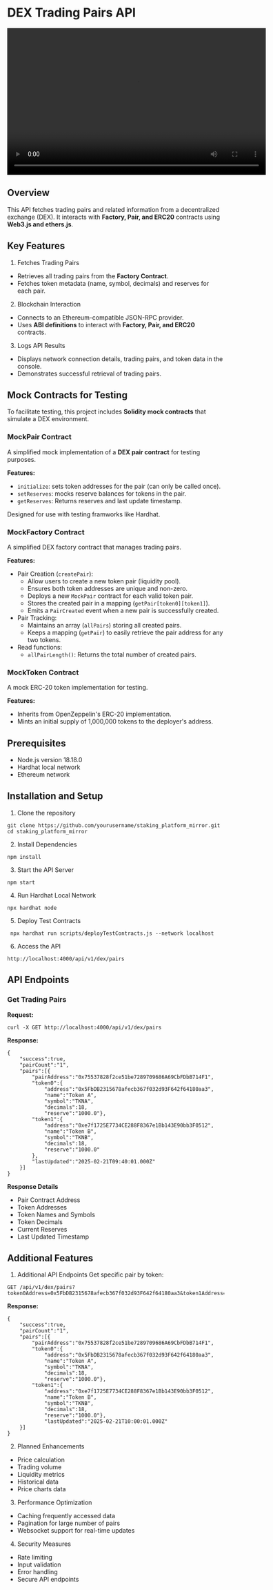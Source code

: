 # DEX Trading Pairs API

<video width="600" height="340" controls>
  <source src="./video/api_staking_platform.mp4" type="video/mp4">
    <a href="https://www.youtube.com/watch?v=uRBElK9Czt8">Watch the video on YouTube instead</a>
</video>

## Overview

This API fetches trading pairs and related information from a decentralized exchange (DEX). It interacts with **Factory, Pair, and ERC20** contracts using **Web3.js and ethers.js**.

## Key Features

1. Fetches Trading Pairs
- Retrieves all trading pairs from the **Factory Contract**.
- Fetches token metadata (name, symbol, decimals) and reserves for each pair.

2. Blockchain Interaction
- Connects to an Ethereum-compatible JSON-RPC provider.
- Uses **ABI definitions** to interact with **Factory, Pair, and ERC20** contracts.

3. Logs API Results
- Displays network connection details, trading pairs, and token data in the console.
- Demonstrates successful retrieval of trading pairs.

## Mock Contracts for Testing
To facilitate testing, this project includes **Solidity mock contracts** that simulate a DEX environment.

### MockPair Contract
A simplified mock implementation of a **DEX pair contract** for testing purposes.

**Features:**
- `initialize`: sets token addresses for the pair (can only be called once).
- `setReserves`: mocks reserve balances for tokens in the pair.
- `getReserves`: Returns reserves and last update timestamp.

Designed for use with testing framworks like Hardhat.

### MockFactory Contract
A simplified DEX factory contract that manages trading pairs.

**Features:**
-  Pair Creation (`createPair`):
    + Allow users to create a new token pair (liquidity pool).
    + Ensures both token addresses are unique and non-zero.
    + Deploys a new `MockPair` contract for each valid token pair.
    + Stores the created pair in a mapping (`getPair[token0][token1]`).
    + Emits a `PairCreated` event when a new pair is successfully created.
- Pair Tracking:
    + Maintains an array (`allPairs`) storing all created pairs.
    + Keeps a mapping (`getPair`) to easily retrieve the pair address for any two tokens.
- Read functions:
    + `allPairLength()`: Returns the total number of created pairs.

### MockToken Contract
A mock ERC-20 token implementation for testing.

**Features:**
- Inherits from OpenZeppelin's ERC-20 implementation.
- Mints an initial supply of 1,000,000 tokens to the deployer's address.

## Prerequisites

- Node.js version 18.18.0
- Hardhat local network
- Ethereum network

## Installation and Setup

1. Clone the repository
```
git clone https://github.com/yourusername/staking_platform_mirror.git
cd staking_platform_mirror
```

2. Install Dependencies

```
npm install
```

3. Start the API Server
```
npm start
```

4. Run Hardhat Local Network
```
npx hardhat node
```

5. Deploy Test Contracts
```
 npx hardhat run scripts/deployTestContracts.js --network localhost
```

6. Access the API
```
http://localhost:4000/api/v1/dex/pairs
```


## API Endpoints

### Get Trading Pairs

**Request:**
```
curl -X GET http://localhost:4000/api/v1/dex/pairs
```

**Response:**

```
{
    "success":true,
    "pairCount":"1",
    "pairs":[{
        "pairAddress":"0x75537828f2ce51be7289709686A69CbFDbB714F1",
        "token0":{
            "address":"0x5FbDB2315678afecb367f032d93F642f64180aa3",
            "name":"Token A",
            "symbol":"TKNA",
            "decimals":18,
            "reserve":"1000.0"},
        "token1":{
            "address":"0xe7f1725E7734CE288F8367e1Bb143E90bb3F0512",
            "name":"Token B",
            "symbol":"TKNB",
            "decimals":18,
            "reserve":"1000.0"
        },
        "lastUpdated":"2025-02-21T09:40:01.000Z"
    }]
}
```

**Response Details**
- Pair Contract Address
- Token Addresses
- Token Names and Symbols
- Token Decimals
- Current Reserves
- Last Updated Timestamp

## Additional Features

1. Additional API Endpoints
Get specific pair by token:

```
GET /api/v1/dex/pairs?token0Address=0x5FbDB2315678afecb367f032d93F642f64180aa3&token1Address=0xe7f1725E7734CE288F8367e1Bb143E90bb3F0512
```

**Response:**
```
{
    "success":true,
    "pairCount":"1",
    "pairs":[{
        "pairAddress":"0x75537828f2ce51be7289709686A69CbFDbB714F1",
        "token0":{
            "address":"0x5FbDB2315678afecb367f032d93F642f64180aa3",
            "name":"Token A",
            "symbol":"TKNA",
            "decimals":18,
            "reserve":"1000.0"},
        "token1":{
            "address":"0xe7f1725E7734CE288F8367e1Bb143E90bb3F0512",
            "name":"Token B",
            "symbol":"TKNB",
            "decimals":18,
            "reserve":"1000.0"},
            "lastUpdated":"2025-02-21T10:00:01.000Z"
    }]
}
```

2. Planned Enhancements
- Price calculation
- Trading volume
- Liquidity metrics
- Historical data
- Price charts data

3. Performance Optimization
- Caching frequently accessed data
- Pagination for large number of pairs
- Websocket support for real-time updates

4. Security Measures
- Rate limiting
- Input validation
- Error handling
- Secure API endpoints

